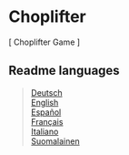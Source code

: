 # Choplifter
  
[ Choplifter Game ]

## Readme languages  
  
> [Deutsch](https://github.com/MOERUYONAKI/Choplifter/tree/main/docs/readme-de.md)  
> [English](https://github.com/MOERUYONAKI/Choplifter/tree/main/docs/readme-en.md)  
> [Español](https://github.com/MOERUYONAKI/Choplifter/tree/main/docs/readme-es.md)  
> [Français](https://github.com/MOERUYONAKI/Choplifter/tree/main/docs/readme-fr.md)  
> [Italiano](https://github.com/MOERUYONAKI/Choplifter/tree/main/docs/readme-it.md)  
> [Suomalainen](https://github.com/MOERUYONAKI/Choplifter/tree/main/docs/readme-fi.md)  
  